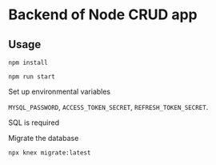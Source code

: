 # Backend of Node CRUD app

## Usage

`npm install`

`npm run start`

Set up environmental variables

`MYSQL_PASSWORD`,
`ACCESS_TOKEN_SECRET`,
`REFRESH_TOKEN_SECRET`.

SQL is required

Migrate the database

`npx knex migrate:latest`

